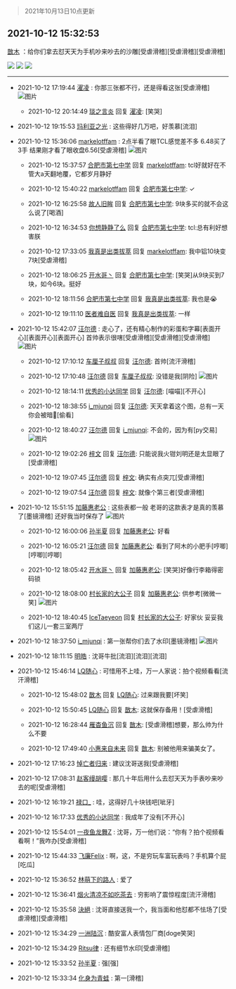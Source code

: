 > 2021年10月13日10点更新
<link rel="stylesheet" href="https://cdn.jsdelivr.net/gh/taotie6/sampleJSON@main/css/photo_show.css">
<meta name="referrer" content="no-referrer" />


 ## 2021-10-12 15:32:53 

 [㪚木](https://www.coolapk.com/feed/30639662?shareKey=ZGY3Y2FkMzcyMTE0NjE2NTQwODc~) ：给你们拿去怼天天为手机吵来吵去的沙雕[受虐滑稽][受虐滑稽][受虐滑稽] 

<div class="album">
<img class="img-item" src="https://image.coolapk.com/feed/2021/1012/15/1081091_4b956b2e_3936_4621@1080x1162.png" />
<img class="img-item" src="https://image.coolapk.com/feed/2021/1012/15/1081091_2469a291_3962_1119@883x1233.png" />
<img class="img-item" src="https://image.coolapk.com/feed/2021/1012/15/1081091_1f870262_3962_1121@1080x1258.png" />
</div>

 ------- 

- 2021-10-12 17:19:44 [濯凌](uid=785048) : 你那三张都不行，还是得看这张[受虐滑稽] ![图片](https://image.coolapk.com/feed/2021/1012/17/785048_0ea5a3a2_0383_3029@1080x1258.png)

    - 2021-10-12 20:14:49 [琰之言炎](uid=3451238) 回复 [濯凌](uid=785048): [笑哭] 

- 2021-10-12 19:15:53 [玛利亚之光](uid=3142203) : 这些得好几万吧，好羡慕[流泪] 

- 2021-10-12 15:36:06 [markelotffam](uid=3933267) : 2点半看了眼TCL感觉差不多
6.48买了3手
结果刚才看了眼收盘6.56[受虐滑稽] ![图片](https://image.coolapk.com/feed/2021/1012/15/3933267_1867f61e_4154_2993@1080x2340.jpeg)

    - 2021-10-12 15:37:57 [合肥市第七中学](uid=3597151) 回复 [markelotffam](uid=3933267): tcl好就好在不管大a天翻地覆，它都岁月静好 

    - 2021-10-12 15:40:22 [markelotffam](uid=3933267) 回复 [合肥市第七中学](uid=3597151): ✓ 

    - 2021-10-12 16:25:58 [故人旧眸](uid=5481001) 回复 [合肥市第七中学](uid=3597151): 9块多买的就不会这么说了[喝酒] 

    - 2021-10-12 16:34:53 [你想静静了么](uid=788126) 回复 [合肥市第七中学](uid=3597151): tcl:总有利好想害朕 

    - 2021-10-12 17:33:05 [我真是出类拔萃](uid=2150297) 回复 [markelotffam](uid=3933267): 我中铝10块变7块[受虐滑稽] 

    - 2021-10-12 18:06:25 [开水哥丶](uid=608451) 回复 [合肥市第七中学](uid=3597151): [笑哭]从9块买到7块，如今6块。挺好 

    - 2021-10-12 18:11:56 [合肥市第七中学](uid=3597151) 回复 [我真是出类拔萃](uid=2150297): 我也是😭 

    - 2021-10-12 19:11:10 [医者难自医](uid=2996054) 回复 [我真是出类拔萃](uid=2150297): 一样 

- 2021-10-12 15:42:07 [汪尔德](uid=1595236) : 走心了，还有精心制作的彩蛋和字幕[表面开心][表面开心][表面开心]
首帅表示很嗐[受虐滑稽][受虐滑稽][受虐滑稽] ![图片](https://image.coolapk.com/feed/2021/1012/07/1595236_fb9dff10_4463_4643@3448x2404.jpeg)

    - 2021-10-12 17:10:12 [车厘子叔叔](uid=1756803) 回复 [汪尔德](uid=1595236): 首帅[流汗滑稽] 

    - 2021-10-12 17:10:48 [汪尔德](uid=1595236) 回复 [车厘子叔叔](uid=1756803): 没错是我[阴险] ![图片](https://image.coolapk.com/feed/2021/1009/12/1595236_119271ee_2718_913@1148x1171.jpeg)

    - 2021-10-12 18:14:11 [优秀的小达同学](uid=3114536) 回复 [汪尔德](uid=1595236): [喵喵][不开心] 

    - 2021-10-12 18:38:55 [i_mjunqi](uid=399564) 回复 [汪尔德](uid=1595236): 天天拿着这个图，总有一天你会被暗🦈[偷看] 

    - 2021-10-12 18:40:27 [汪尔德](uid=1595236) 回复 [i_mjunqi](uid=399564): 不会的，因为有[py交易] ![图片](https://image.coolapk.com/feed/2021/1012/18/1595236_205253be_5226_6544@1148x881.jpeg)

    - 2021-10-12 19:02:26 [梓文](uid=2075001) 回复 [汪尔德](uid=1595236): 只能说我火钳刘明还是太显眼了[受虐滑稽] 

    - 2021-10-12 19:07:45 [汪尔德](uid=1595236) 回复 [梓文](uid=2075001): 确实有点突兀[受虐滑稽] 

    - 2021-10-12 19:07:54 [汪尔德](uid=1595236) 回复 [梓文](uid=2075001): 就像个第三者[受虐滑稽] 

- 2021-10-12 15:51:15 [加藤惠老公](uid=1266680) : 这些表都一般
老哥的这款表才是真的羡慕了[墨镜滑稽]
还好我当时保存了 ![图片](https://image.coolapk.com/feed/2021/1012/15/1266680_3a83346e_5073_9163@1080x1078.jpeg)

    - 2021-10-12 16:00:06 [孙半夏](uid=1851173) 回复 [加藤惠老公](uid=1266680): 好看 

    - 2021-10-12 16:05:21 [汪尔德](uid=1595236) 回复 [加藤惠老公](uid=1266680): 看到了阿木的小肥手[哼唧][哼唧][哼唧] 

    - 2021-10-12 18:05:42 [开水哥丶](uid=608451) 回复 [加藤惠老公](uid=1266680): [笑哭]好像行李箱得密码锁 

    - 2021-10-12 18:08:00 [村长家的大公子](uid=685373) 回复 [加藤惠老公](uid=1266680): 供参考[微微一笑] ![图片](https://image.coolapk.com/feed/2021/1012/18/685373_e74919fa_3278_756@1080x2400.jpeg)

    - 2021-10-12 18:40:45 [IceTaeyeon](uid=2789926) 回复 [村长家的大公子](uid=685373): 好家伙 妥妥我们这儿一套三室两厅 

- 2021-10-12 18:37:50 [i_mjunqi](uid=399564) : 第一张帮你们去了水印[墨镜滑稽] ![图片](https://image.coolapk.com/feed/2021/1012/08/1081091_eb52b866_0160_3478@1080x1162.png)

- 2021-10-12 18:11:15 [明皓](uid=1682514) : 沈哥牛批[流泪][流泪][流泪] 

- 2021-10-12 15:46:14 [LQ随心](uid=1002360) : 可惜用不上哇，万一人家说：拍个视频看看[流汗滑稽] 

    - 2021-10-12 15:48:02 [㪚木](uid=1081091) 回复 [LQ随心](uid=1002360): 过来跟我要[坏笑] 

    - 2021-10-12 15:50:45 [LQ随心](uid=1002360) 回复 [㪚木](uid=1081091): 这就保存备用！[受虐滑稽] 

    - 2021-10-12 16:28:44 [雁杳鱼沉](uid=821543) 回复 [㪚木](uid=1081091): [受虐滑稽]想要，那么帅为什么不要 

    - 2021-10-12 17:49:40 [小惠来自未来](uid=847097) 回复 [㪚木](uid=1081091): 别被他用来骗美女了。 

- 2021-10-12 17:16:23 [悼亡者归来](uid=2627573) : 建议沈哥送我[受虐滑稽] 

- 2021-10-12 17:08:31 [赵客缦胡嘤](uid=2186376) : 那几十年后用什么去怼天天为手表吵来吵去的呢[受虐滑稽] 

- 2021-10-12 16:19:21 [禄口_](uid=1005884) : 哇，这得好几十块钱吧[呲牙] 

- 2021-10-12 16:17:33 [优秀的小达同学](uid=3114536) : 我成年了没有[不开心] 

- 2021-10-12 15:54:01 [一夜鱼龙舞Z](uid=2440130) : 沈哥，万一他们说：“你有？拍个视频看看啊！”我咋办[受虐滑稽] 

- 2021-10-12 15:44:33 [飞廉Felix](uid=900024) : 啊，这，不是穷玩车富玩表吗？手机算个屁[吃瓜] 

- 2021-10-12 15:36:52 [林萌下的路人](uid=900430) : 爱了 

- 2021-10-12 15:36:41 [烟火清凉不如吃茶去](uid=4279524) : 穷影响了震惊程度[流汗滑稽] 

- 2021-10-12 15:35:58 [決絕](uid=2288436) : 沈哥直接送我一个，我当面和他怼都不怯场了[受虐滑稽][受虐滑稽] 

- 2021-10-12 15:34:29 [一洲陆沉](uid=889471) : 酷安富人表情包厂商[doge笑哭] 

- 2021-10-12 15:34:29 [Ritsu律](uid=2384395) : 还有细节水印[受虐滑稽] 

- 2021-10-12 15:33:52 [孙半夏](uid=1851173) : 强[强] 

- 2021-10-12 15:33:34 [化身为青蛙](uid=1209189) : 第一[滑稽] 

